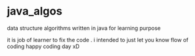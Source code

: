 # java_algos

data structure algorithms written in java  for learning purpose 

it is job of learner to fix the code  . i intended to just let you know flow of coding
happy coding day xD
